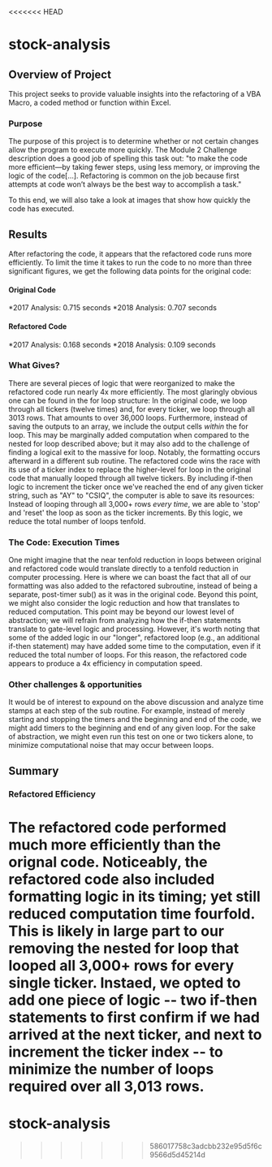 <<<<<<< HEAD
# stock-analysis

## Overview of Project
This project seeks to provide valuable insights into the refactoring of a VBA Macro, a coded method or function within Excel. 

### Purpose
The purpose of this project is to determine whether or not certain changes allow the program to execute more quickly. The Module 2 Challenge description does a good job of spelling this task out: "to make the code more efficient—by taking fewer steps, using less memory, or improving the logic of the code[...]. Refactoring is common on the job because first attempts at code won’t always be the best way to accomplish a task."

To this end, we will also take a look at images that show how quickly the code has executed. 

## Results
After refactoring the code, it appears that the refactored code runs more efficiently. To limit the time it takes to run the code to no more than three significant figures, we get the following data points for the original code: 
#### Original Code
*2017 Analysis: 0.715 seconds
*2018 Analysis: 0.707 seconds

#### Refactored Code
*2017 Analysis: 0.168 seconds
*2018 Analysis: 0.109 seconds

### What Gives?
There are several pieces of logic that were reorganized to make the refactored code run nearly 4x more efficiently. The most glaringly obvious one can be found in the for loop structure: In the original code, we loop through all tickers (twelve times) and, for every ticker, we loop through all 3013 rows. That amounts to over 36,000 loops. Furthermore, instead of saving the outputs to an array, we include the output cells *within* the for loop. This may be marginally added computation when compared to the nested for loop described above; but it may also add to the challenge of finding a logical exit to the massive for loop. Notably, the formatting occurs afterward in a different sub routine. 
The refactored code wins the race with its use of a ticker index to replace the higher-level for loop in the original code that manually looped through all twelve tickers. By including if-then logic to increment the ticker once we've reached the end of any given ticker string, such as "AY" to "CSIQ", the computer is able to save its resources: Instead of looping through all 3,000+ rows *every time*, we are able to 'stop' and 'reset' the loop as soon as the ticker increments. By this logic, we reduce the total number of loops tenfold. 

### The Code: Execution Times
One might imagine that the near tenfold reduction in loops between original and refactored code would translate directly to a tenfold reduction in computer processing. Here is where we can boast the fact that all of our formatting was also added to the refactored subroutine, instead of being a separate, post-timer sub() as it was in the original code. Beyond this point, we might also consider the logic reduction and how that translates to reduced computation. This point may be beyond our lowest level of abstraction; we will refrain from analyzing how the if-then statements translate to gate-level logic and processing. However, it's worth noting that some of the added logic in our "longer", refactored loop (e.g., an additional if-then statement) may have added some time to the computation, even if it reduced the total number of loops. For this reason, the refactored code appears to produce a 4x efficiency in computation speed. 

### Other challenges & opportunities
It would be of interest to expound on the above discussion and analyze time stamps at each step of the sub routine. For example, instead of merely starting and stopping the timers and the beginning and end of the code, we might add timers to the beginning and end of any given loop. For the sake of abstraction, we might even run this test on one or two tickers alone, to minimize computational noise that may occur between loops. 

## Summary 
### Refactored Efficiency
The refactored code performed much more efficiently than the orignal code. Noticeably, the refactored code also included formatting logic in its timing; yet still reduced computation time fourfold. This is likely in large part to our removing the nested for loop that looped all 3,000+ rows for every single ticker. Instaed, we opted to add one piece of logic -- two if-then statements to first confirm if we had arrived at the next ticker, and next to increment the ticker index -- to minimize the number of loops required over all 3,013 rows. 
=======
# stock-analysis
>>>>>>> 586017758c3adcbb232e95d5f6c9566d5d45214d
